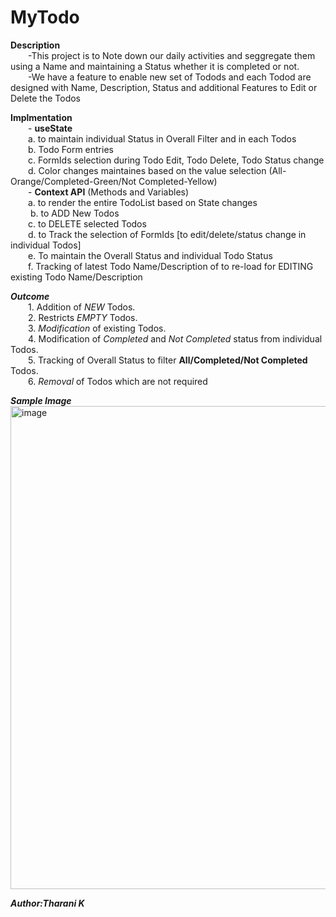 # MyTodo

**Description**   
&emsp;&emsp;-This project is to Note down our daily activities and seggregate them using a Name and maintaining a Status whether it is completed or not.   
&emsp;&emsp;-We have a feature to enable new set of Todods and each Todod are designed with Name, Description, Status and additional Features to Edit or Delete the Todos

**Implmentation**   
    &emsp;&emsp;- **useState**   
        &emsp;&emsp;a. to maintain individual Status in Overall Filter and in each Todos   
        &emsp;&emsp;b. Todo Form entries   
        &emsp;&emsp;c. FormIds selection during Todo Edit, Todo Delete, Todo Status change    
        &emsp;&emsp;d. Color changes maintaines based on the value selection (All-Orange/Completed-Green/Not Completed-Yellow)   
    &emsp;&emsp;- **Context API** (Methods and Variables)   
        &emsp;&emsp;a. to render the entire TodoList based on State changes   
       &emsp;&emsp; b. to ADD New Todos   
        &emsp;&emsp;c. to DELETE selected Todos   
        &emsp;&emsp;d. to Track the selection of FormIds [to edit/delete/status change in individual Todos]   
        &emsp;&emsp;e. To maintain the Overall Status and individual Todo Status   
        &emsp;&emsp;f. Tracking of latest Todo Name/Description of to re-load for EDITING existing Todo Name/Description   

***Outcome***   
    &emsp;&emsp;1. Addition of *NEW* Todos.   
    &emsp;&emsp;2. Restricts *EMPTY* Todos.   
    &emsp;&emsp;3. *Modification* of existing Todos.   
    &emsp;&emsp;4. Modification of *Completed* and *Not Completed* status from individual Todos.   
    &emsp;&emsp;5. Tracking of Overall Status to filter **All/Completed/Not Completed** Todos.   
   &emsp;&emsp;6. *Removal* of Todos which are not required   

***Sample Image***   
<img width="773" alt="image" src="https://github.com/Tharani-Kasiselvam/react-todo/assets/162134346/7bdadfd5-601d-44c8-b8df-a6d1044f6763">


***Author:Tharani K***
